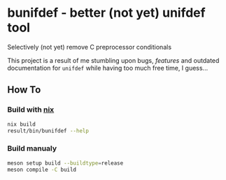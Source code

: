 # bunifdef - better (not yet) unifdef tool

Selectively (not yet) remove C preprocessor conditionals

This project is a result of me stumbling upon bugs, *features* and outdated documentation for `unifdef` while having too much free time, I guess...

## How To

### Build with [nix](https://nixos.org/download/)

```sh
nix build
result/bin/bunifdef --help
```

### Build manualy

```sh
meson setup build --buildtype=release
meson compile -C build
```
